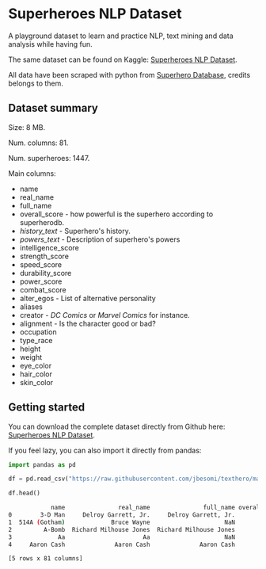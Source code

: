 # Superheroes NLP Dataset

A playground dataset to learn and practice NLP, text mining and data analysis while having fun.

The same dataset can be found on Kaggle: [Superheroes NLP Dataset](https://www.kaggle.com/jonathanbesomi/superheroes-nlp-dataset).

All data have been scraped with python from [Superhero Database](https://www.superherodb.com/), credits belongs to them.

## Dataset summary

Size: 8 MB.

Num. columns: 81.

Num. superheroes: 1447.

Main columns:
   - name
   - real_name
   - full_name
   - overall_score - how powerful is the superhero according to superherodb.
   - *history_text* - Superhero's history.
   - *powers_text* - Description of superhero's powers
   - intelligence_score
   - strength_score
   - speed_score
   - durability_score
   - power_score	
   - combat_score
   - alter_egos - List of alternative personality
   - aliases 
   - creator - _DC Comics_ or _Marvel Comics_ for instance.
   - alignment	- Is the character good or bad?
   - occupation
   - type_race	
   - height	
   - weight	
   - eye_color	
   - hair_color	
   - skin_color


## Getting started

You can download the complete dataset directly from Github here: [Superheroes NLP Dataset](https://github.com/jbesomi/texthero/tree/master/dataset/Superheroes%20NLP%20Dataset/data).

If you feel lazy, you can also import it directly from pandas:

```python
import pandas as pd

df = pd.read_csv("https://raw.githubusercontent.com/jbesomi/texthero/master/dataset/superheroes_nlp_dataset.csv")

df.head()
```

```bash
            name               real_name               full_name overall_score  ... has_durability has_stamina  has_agility  has_super_strength
0        3-D Man     Delroy Garrett, Jr.     Delroy Garrett, Jr.             6  ...            0.0         0.0          0.0                 1.0
1  514A (Gotham)             Bruce Wayne                     NaN            10  ...            1.0         0.0          0.0                 1.0
2         A-Bomb  Richard Milhouse Jones  Richard Milhouse Jones            20  ...            1.0         1.0          1.0                 1.0
3             Aa                      Aa                     NaN            12  ...            0.0         0.0          0.0                 0.0
4     Aaron Cash              Aaron Cash              Aaron Cash             5  ...            0.0         0.0          0.0                 0.0

[5 rows x 81 columns]
```
